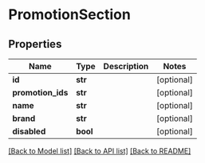 # PromotionSection

## Properties
Name | Type | Description | Notes
------------ | ------------- | ------------- | -------------
**id** | **str** |  | [optional] 
**promotion_ids** | **str** |  | [optional] 
**name** | **str** |  | [optional] 
**brand** | **str** |  | [optional] 
**disabled** | **bool** |  | [optional] 

[[Back to Model list]](../README.md#documentation-for-models) [[Back to API list]](../README.md#documentation-for-api-endpoints) [[Back to README]](../README.md)

